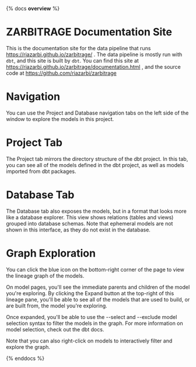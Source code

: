 {% docs __overview__ %}

# ZARBITRAGE Documentation Site

This is the documentation site for the data pipeline that runs https://riazarbi.github.io/zarbitrage/ . The data pipeline is mostly run with `dbt`, and this site is built by `dbt`. You can find this site at https://riazarbi.github.io/zarbitrage/documentation.html , and the source code at https://github.com/riazarbi/zarbitrage


# Navigation
You can use the Project and Database navigation tabs on the left side of the window to explore the models in this project.

# Project Tab
The Project tab mirrors the directory structure of the dbt project. In this tab, you can see all of the models defined in the dbt project, as well as models imported from dbt packages.

# Database Tab
The Database tab also exposes the models, but in a format that looks more like a database explorer. This view shows relations (tables and views) grouped into database schemas. Note that ephemeral models are not shown in this interface, as they do not exist in the database.

# Graph Exploration
You can click the blue icon on the bottom-right corner of the page to view the lineage graph of the models.

On model pages, you'll see the immediate parents and children of the model you're exploring. By clicking the Expand button at the top-right of this lineage pane, you'll be able to see all of the models that are used to build, or are built from, the model you're exploring.

Once expanded, you'll be able to use the --select and --exclude model selection syntax to filter the models in the graph. For more information on model selection, check out the dbt docs.

Note that you can also right-click on models to interactively filter and explore the graph.

{% enddocs %}